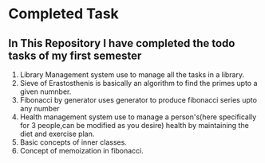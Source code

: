 # Completed Task
## In This Repository I have completed the todo tasks of my first semester 

1. Library Management system use to manage all the tasks in a library.
2. Sieve of Erastosthenis is basically an algorithm to find the primes upto a given numnber.
3. Fibonacci by generator uses generator to produce fibonacci series upto any number
4. Health management system use to manage a person's(here specifically for 3 people,can be modified as you desire) health by maintaining the diet and exercise plan.
5. Basic concepts of inner classes.
6. Concept of memoization in fibonacci.
